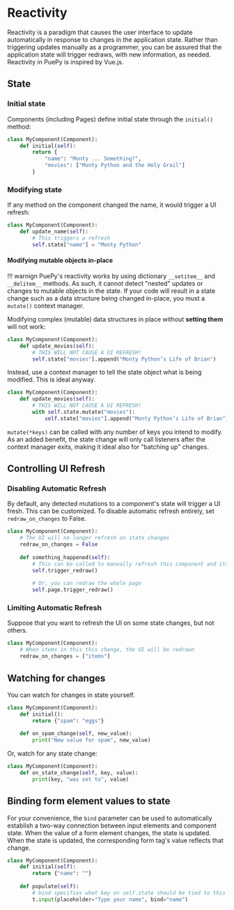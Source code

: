 # Reactivity

Reactivity is a paradigm that causes the user interface to update automatically in response to changes in the
application state. Rather than triggering updates manually as a programmer, you can be assured that the application
state will trigger redraws, with new information, as needed. Reactivity in PuePy is inspired by Vue.js.

## State
### Initial state

Components (including Pages) define initial state through the `initial()` method:

```Python
class MyComponent(Component):
    def initial(self):
        return {
            "name": "Monty ... Something?",
            "movies": ["Monty Python and the Holy Grail"]
        }
```

### Modifying state

If any method on the component changed the name, it would trigger a UI refresh:

```Python
class MyComponent(Component):
    def update_name(self):
        # This triggers a refresh
        self.state["name"] = "Monty Python"
```

#### Modifying mutable objects in-place

!!! warnign
    PuePy's reactivity works by using dictionary `__setitem__` and `__delitem__` methods. As such, it cannot detect "nested" updates or changes to mutable objects in the state. If your code will result in a state change such as a data structure being changed in-place, you must a `mutate()` context manager.

Modifying complex (mutable) data structures in place without **setting them** will not work:

```Python
class MyComponent(Component):
    def update_movies(self):
        # THIS WILL NOT CAUSE A UI REFRESH!
        self.state["movies"].append("Monty Python’s Life of Brian")
```

Instead, use a context manager to tell the state object what is being modified. This is ideal anyway.

```Python
class MyComponent(Component):
    def update_movies(self):
        # THIS WILL NOT CAUSE A UI REFRESH!
        with self.state.mutate("movies"):
            self.state["movies"].append("Monty Python’s Life of Brian")
```

`mutate(*keys)` can be called with any number of keys you intend to modify. As an added benefit, the state change will
only call listeners after the context manager exits, making it ideal also for "batching up" changes.

## Controlling UI Refresh

### Disabling Automatic Refresh

By default, any detected mutations to a component's state will trigger a UI fresh. This can be customized. To disable
automatic refresh entirely, set `redraw_on_changes` to False.

```Python
class MyComponent(Component):
    # The UI will no longer refresh on state changes
    redraw_on_changes = False
    
    def something_happened(self):
        # This can be called to manually refresh this component and its children
        self.trigger_redraw()
        
        # Or, you can redraw the whole page
        self.page.trigger_redraw()
```

### Limiting Automatic Refresh

Suppose that you want to refresh the UI on some state changes, but not others.

```Python
class MyComponent(Component):
    # When items in this this change, the UI will be redrawn
    redraw_on_changes = ["items"]
```

## Watching for changes

You can watch for changes in state yourself.

```Python
class MyComponent(Component):
    def initial():
        return {"spam": "eggs"}
    
    def on_spam_change(self, new_value):
        print("New value for spam", new_value)
```

Or, watch for any state change:

```Python
class MyComponent(Component):
    def on_state_change(self, key, value):
        print(key, "was set to", value)
```

## Binding form element values to state

For your convenience, the `bind` parameter can be used to automatically establish a two-way connection between
input elements and component state. When the value of a form element changes, the state is updated. When the state
is updated, the corresponding form tag's value reflects that change.

```Python
class MyComponent(Component):
    def initial(self):
        return {"name": ""}
    
    def populate(self):
        # bind specifies what key on self.state should be tied to this input's value
        t.input(placeholder="Type your name", bind="name")
```